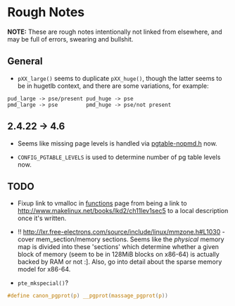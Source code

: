 # Rough Notes

__NOTE:__ These are rough notes intentionally not linked from elsewhere, and may
be full of errors, swearing and bullshit.

## General

* `pXX_large()` seems to duplicate `pXX_huge()`, though the latter seems to be
  in hugetlb context, and there are some variations, for example:

```
pud_large -> pse/present pud_huge -> pse
pmd_large -> pse         pmd_huge -> pse/not present
```

## 2.4.22 -> 4.6

* Seems like missing page levels is handled via
  [pgtable-nopmd.h][pgtable-nopmd.h] now.

* `CONFIG_PGTABLE_LEVELS` is used to determine number of pg table levels now.

## TODO

* Fixup link to vmalloc in [functions](./funcs.md) page from being a link to
  http://www.makelinux.net/books/lkd2/ch11lev1sec5 to a local description once
  it's written.

* !! http://lxr.free-electrons.com/source/include/linux/mmzone.h#L1030 - cover
  mem_section/memory sections. Seems like the _physical_ memory map is divided
  into these 'sections' which determine whether a given block of memory (seem to
  be in 128MiB blocks on x86-64) is actually backed by RAM or not :]. Also, go
  into detail about the sparse memory model for x86-64.

* `pte_mkspecial()`?

```c
#define canon_pgprot(p) __pgprot(massage_pgprot(p))
```

[PFN_PHYS]:https://github.com/torvalds/linux/blob/v4.6/include/linux/pfn.h#L20
[pgtable-nopmd.h]:https://github.com/torvalds/linux/blob/v4.6/include/asm-generic/pgtable-nopmd.h
